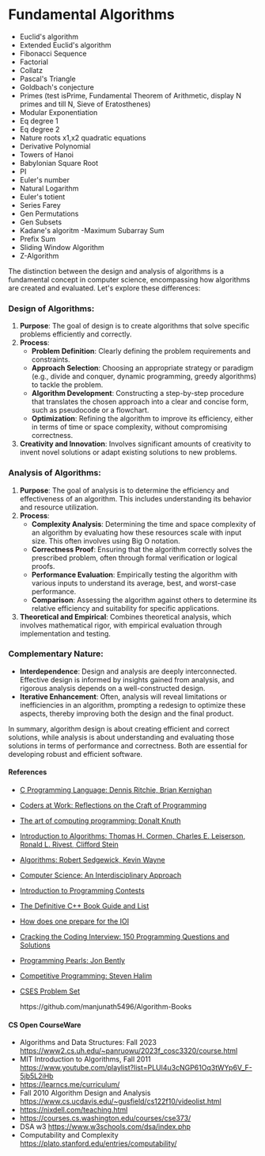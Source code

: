 # Fundamental Algorithms

- Euclid's algorithm
- Extended Euclid's algorithm
- Fibonacci Sequence
- Factorial
- Collatz
- Pascal's Triangle
- Goldbach's conjecture
- Primes (test isPrime, Fundamental Theorem of Arithmetic, display N primes and till N, Sieve of Eratosthenes)
- Modular Exponentiation
- Eq degree 1
- Eq degree 2
- Nature roots x1,x2 quadratic equations
- Derivative Polynomial
- Towers of Hanoi
- Babylonian Square Root
- PI
- Euler's number
- Natural Logarithm
- Euler's totient
- Series Farey
- Gen Permutations
- Gen Subsets
- Kadane's algoritm -Maximum Subarray Sum
- Prefix Sum
- Sliding Window Algorithm
- Z-Algorithm

The distinction between the design and analysis of algorithms is a fundamental concept in computer science, encompassing how algorithms are created and evaluated. Let's explore these differences:

### Design of Algorithms:
1. **Purpose**: The goal of design is to create algorithms that solve specific problems efficiently and correctly.
2. **Process**:
   - **Problem Definition**: Clearly defining the problem requirements and constraints.
   - **Approach Selection**: Choosing an appropriate strategy or paradigm (e.g., divide and conquer, dynamic programming, greedy algorithms) to tackle the problem.
   - **Algorithm Development**: Constructing a step-by-step procedure that translates the chosen approach into a clear and concise form, such as pseudocode or a flowchart.
   - **Optimization**: Refining the algorithm to improve its efficiency, either in terms of time or space complexity, without compromising correctness.
3. **Creativity and Innovation**: Involves significant amounts of creativity to invent novel solutions or adapt existing solutions to new problems.

### Analysis of Algorithms:
1. **Purpose**: The goal of analysis is to determine the efficiency and effectiveness of an algorithm. This includes understanding its behavior and resource utilization.
2. **Process**:
   - **Complexity Analysis**: Determining the time and space complexity of an algorithm by evaluating how these resources scale with input size. This often involves using Big O notation.
   - **Correctness Proof**: Ensuring that the algorithm correctly solves the prescribed problem, often through formal verification or logical proofs.
   - **Performance Evaluation**: Empirically testing the algorithm with various inputs to understand its average, best, and worst-case performance.
   - **Comparison**: Assessing the algorithm against others to determine its relative efficiency and suitability for specific applications.
3. **Theoretical and Empirical**: Combines theoretical analysis, which involves mathematical rigor, with empirical evaluation through implementation and testing.

### Complementary Nature:
- **Interdependence**: Design and analysis are deeply interconnected. Effective design is informed by insights gained from analysis, and rigorous analysis depends on a well-constructed design.
- **Iterative Enhancement**: Often, analysis will reveal limitations or inefficiencies in an algorithm, prompting a redesign to optimize these aspects, thereby improving both the design and the final product.
  
In summary, algorithm design is about creating efficient and correct solutions, while analysis is about understanding and evaluating those solutions in terms of performance and correctness. Both are essential for developing robust and efficient software.


#### References

<ul>
  <li>
    <p><a href="https://kremlin.cc/k&amp;r.pdf">C Programming Language: Dennis Ritchie, Brian Kernighan</a></p>
  </li>
  <li>
    <p><a href="https://www.amazon.com/Coders-Work-Reflections-Craft-Programming/dp/1430219483">Coders at Work: Reflections on the Craft of Programming</a></p>
  </li>
  <li>
    <p><a href="https://www.amazon.com/Computer-Programming-Volumes-1-4A-Boxed/dp/0321751043">The art of computing programming: Donalt Knuth</a></p>
  </li>
  <li>
    <p><a href="https://www.amazon.com/Introduction-Algorithms-Thomas-H-Cormen/dp/0262033844/">Introduction to Algorithms: Thomas H. Cormen, Charles E. Leiserson, Ronald L. Rivest, Clifford Stein</a></p>
  </li>
  <li>
    <p><a href="https://www.amazon.com/Algorithms-4th-Robert-Sedgewick/dp/032157351X/">Algorithms: Robert Sedgewick, Kevin Wayne</a></p>
  </li>
  <li>
    <p><a href="https://www.amazon.com/Computer-Science-Interdisciplinary-Robert-Sedgewick/dp/0134076427">Computer Science: An Interdisciplinary Approach</a></p>
  </li>
  <li>
    <p><a href="https://web.stanford.edu/class/cs97si/">Introduction to Programming Contests</a></p>
  </li>
  <li>
    <p><a href="https://stackoverflow.com/questions/388242/the-definitive-c-book-guide-and-list">The Definitive C++ Book Guide and List</a></p>
  </li>
  <li>
    <p><a href="https://www.quora.com/How-does-one-prepare-for-the-IOI-Aiming-for-gold/answer/Brian-Bi">How does one prepare for the IOI</a></p>
  </li>
  <li>
    <p><a href="https://www.amazon.com/Cracking-Coding-Interview-Programming-Questions/dp/098478280X">Cracking the Coding Interview: 150 Programming Questions and Solutions</a></p>
  </li>
  <li>
    <p><a href="https://www.amazon.com/Programming-Pearls-2nd-Jon-Bentley/dp/0201657880">Programming Pearls: Jon Bently</a></p>
  </li>
  <li>
    <p><a href="https://cpbook.net/details">Competitive Programming: Steven Halim</a></p>
  </li>
  <li>
    <p><a href="https://cses.fi/problemset/user/166019/">CSES Problem Set</a></p>
  </li>  
https://github.com/manjunath5496/Algorithm-Books
</ul>


#### CS Open CourseWare

* Algorithms and Data Structures: Fall 2023 https://www2.cs.uh.edu/~panruowu/2023f_cosc3320/course.html
* MIT Introduction to Algorithms, Fall 2011 https://www.youtube.com/playlist?list=PLUl4u3cNGP61Oq3tWYp6V_F-5jb5L2iHb
* https://learncs.me/curriculum/
* Fall 2010 Algorithm Design and Analysis https://www.cs.ucdavis.edu/~gusfield/cs122f10/videolist.html
* https://nixdell.com/teaching.html
* https://courses.cs.washington.edu/courses/cse373/
* DSA w3 https://www.w3schools.com/dsa/index.php
* Computability and Complexity https://plato.stanford.edu/entries/computability/
